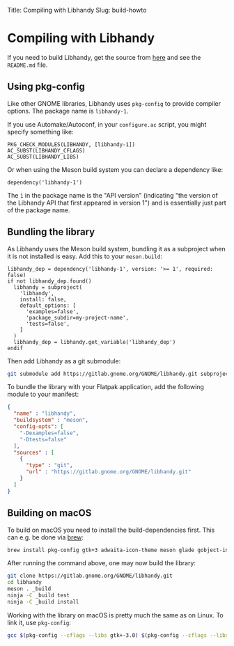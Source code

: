 Title: Compiling with Libhandy
Slug: build-howto

# Compiling with Libhandy

If you need to build Libhandy, get the source from
[here](https://gitlab.gnome.org/GNOME/libhandy/) and see the `README.md` file.

## Using pkg-config

Like other GNOME libraries, Libhandy uses `pkg-config` to provide compiler
options. The package name is `libhandy-1`.


If you use Automake/Autoconf, in your `configure.ac` script, you might specify
something like:

```autoconf
PKG_CHECK_MODULES(LIBHANDY, [libhandy-1])
AC_SUBST(LIBHANDY_CFLAGS)
AC_SUBST(LIBHANDY_LIBS)
```

Or when using the Meson build system you can declare a dependency like:

```meson
dependency('libhandy-1')
```

The `1` in the package name is the "API version" (indicating "the version of the
Libhandy API that first appeared in version 1") and is essentially just part of
the package name.

## Bundling the library

As Libhandy uses the Meson build system, bundling it as a subproject when it is
not installed is easy. Add this to your `meson.build`:

```meson
libhandy_dep = dependency('libhandy-1', version: '>= 1', required: false)
if not libhandy_dep.found()
  libhandy = subproject(
    'libhandy',
    install: false,
    default_options: [
      'examples=false',
      'package_subdir=my-project-name',
      'tests=false',
    ]
  )
  libhandy_dep = libhandy.get_variable('libhandy_dep')
endif
```

Then add Libhandy as a git submodule:

```bash
git submodule add https://gitlab.gnome.org/GNOME/libhandy.git subprojects/libhandy
```

To bundle the library with your Flatpak application, add the following module to
your manifest:

```json
{
  "name" : "libhandy",
  "buildsystem" : "meson",
  "config-opts": [
    "-Dexamples=false",
    "-Dtests=false"
  ],
  "sources" : [
    {
      "type" : "git",
      "url" : "https://gitlab.gnome.org/GNOME/libhandy.git"
    }
  ]
}
```

## Building on macOS

To build on macOS you need to install the build-dependencies first. This can
e.g. be done via [brew](https://brew.sh):

```bash
brew install pkg-config gtk+3 adwaita-icon-theme meson glade gobject-introspection vala
```

After running the command above, one may now build the library:

```bash
git clone https://gitlab.gnome.org/GNOME/libhandy.git
cd libhandy
meson . _build
ninja -C _build test
ninja -C _build install
```

Working with the library on macOS is pretty much the same as on Linux. To link
it, use `pkg-config`:

```bash
gcc $(pkg-config --cflags --libs gtk+-3.0) $(pkg-config --cflags --libs libhandy-1) main.c -o main
```

